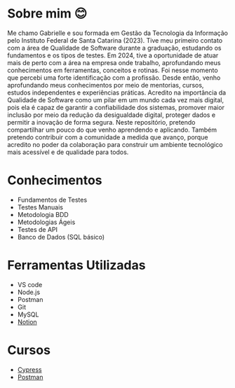 # Sobre mim 😊


Me chamo Gabrielle e sou formada em Gestão da Tecnologia da Informação pelo Instituto Federal de Santa Catarina (2023).
Tive meu primeiro contato com a área de Qualidade de Software durante a graduação, estudando os fundamentos e os tipos de testes. Em 2024, tive a oportunidade de atuar mais de perto com a área na empresa onde trabalho, aprofundando meus conhecimentos em ferramentas, conceitos e rotinas. Foi nesse momento que percebi uma forte identificação com a profissão. Desde então, venho aprofundando meus conhecimentos por meio de mentorias, cursos, estudos independentes e experiências práticas. Acredito na importância da Qualidade de Software como um pilar em um mundo cada vez mais digital, pois ela é capaz de garantir a confiabilidade dos sistemas, promover maior inclusão por meio da redução da desigualdade digital, proteger dados e permitir a inovação de forma segura.
Neste repositório, pretendo compartilhar um pouco do que venho aprendendo e aplicando. Também pretendo contribuir com a comunidade a medida que avanço, porque acredito no poder da colaboração para construir um ambiente tecnológico mais acessível e de qualidade para todos.


# Conhecimentos 

- Fundamentos de Testes
- Testes Manuais
- Metodologia BDD
- Metodologias Ágeis
- Testes de API
- Banco de Dados (SQL básico)
  
# Ferramentas Utilizadas

- VS code
- Node.js
- Postman
- Git
- MySQL
- [Notion](https://climbing-beluga-e7c.notion.site/Organiza-o-de-Estudos-Gabrielle-2059186ed89e80bc96eee218a531e0ad)
  
# Cursos

- [Cypress](https://github.com/GabriellePreis/cypress-express-estudo)
- [Postman](https://www.udemy.com/certificate/UC-454d0cf2-0fab-4d2e-b4e3-be4e5bdc59d4/)


